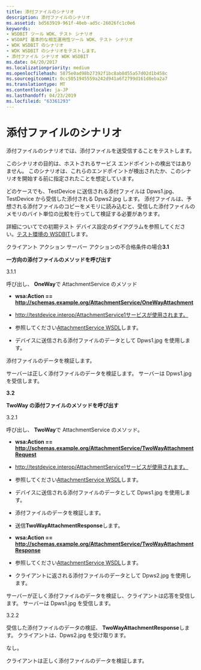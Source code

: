 ```yaml
---
title: 添付ファイルのシナリオ
description: 添付ファイルのシナリオ
ms.assetid: bd563919-961f-40eb-ad5c-26026fc1c0e6
keywords:
- WSDBIT ツール WDK、テスト シナリオ
- WSDAPI 基本的な相互運用性ツール WDK、テスト シナリオ
- WDK WSDBIT のシナリオ
- WDK WSDBIT のシナリオをテストします。
- 添付ファイル シナリオ WDK WSDBIT
ms.date: 04/20/2017
ms.localizationpriority: medium
ms.openlocfilehash: 5875e0ad98b27392f1bc8ab8d55a57d02d1b458c
ms.sourcegitcommit: 0cc5051945559a242d941a6f2799d161d8eba2a7
ms.translationtype: MT
ms.contentlocale: ja-JP
ms.lasthandoff: 04/23/2019
ms.locfileid: "63361293"
---
```

# <a name="attachments-scenarios"></a>添付ファイルのシナリオ


添付ファイルのシナリオでは、添付ファイルを送受信することをテストします。

このシナリオの目的は、ホストされるサービス エンドポイントの検出ではありません。 このシナリオは、これらのエンドポイントが検出されたか、このシナリオを開始する前に指定されたことを想定しています。

どのケースでも、TestDevice に送信される添付ファイルは Dpws1.jpg、TestDevice から受信した添付される Dpws2.jpg します。 添付ファイルは、予想される添付ファイルのコピーをメモリに読み込むと、受信した添付ファイルのメモリのバイト単位の比較を行ってして検証する必要があります。

詳細についてでの初期テスト デバイス設定のダイアグラムを参照してください。[テスト環境の WSDBIT](wsdbit-testing-environment.md)します。

クライアント アクション サーバー アクションの不合格条件の場合**3.1**

**一方向の添付ファイルのメソッドを呼び出す**

3.1.1

呼び出し、 **OneWay**で AttachmentService のメソッド

-   **wsa:Action == http://schemas.example.org/AttachmentService/OneWayAttachment**

-   http://testdevice.interop/AttachmentService1サービスが使用されます。

-   参照してください[AttachmentService WSDL](attachmentservice-wsdl.md)します。

-   デバイスに送信される添付ファイルのデータとして Dpws1.jpg を使用します。

添付ファイルのデータを検証します。

サーバーは正しく添付ファイルのデータを検証します。 サーバーは Dpws1.jpg を受信します。

**3.2**

**TwoWay の添付ファイルのメソッドを呼び出す**

3.2.1

呼び出し、 **TwoWay**で AttachmentService のメソッド。

-   **wsa:Action == http://schemas.example.org/AttachmentService/TwoWayAttachmentRequest**

-   http://testdevice.interop/AttachmentService1サービスが使用されます。

-   参照してください[AttachmentService WSDL](attachmentservice-wsdl.md)します。

-   デバイスに送信される添付ファイルのデータとして Dpws1.jpg を使用します。

<!-- -->

-   添付ファイルのデータを検証します。

-   送信**TwoWayAttachmentResponse**します。

-   **wsa:Action == http://schemas.example.org/AttachmentService/TwoWayAttachmentResponse**

-   参照してください[AttachmentService WSDL](attachmentservice-wsdl.md)します。

-   クライアントに返される添付ファイルのデータとして Dpws2.jpg を使用します。

サーバーが正しく添付ファイルのデータを検証し、クライアントは応答を受信します。 サーバーは Dpws1.jpg を受信します。

3.2.2

受信した添付ファイルのデータの検証、 **TwoWayAttachmentResponse**します。 クライアントは、Dpws2.jpg を受け取ります。

なし。

クライアントは正しく添付ファイルのデータを検証します。

 

 

 





